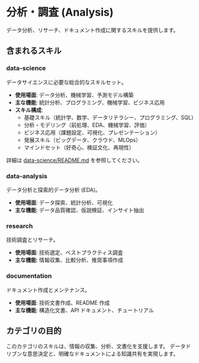 # 分析・調査 (Analysis)

データ分析、リサーチ、ドキュメント作成に関するスキルを提供します。

## 含まれるスキル

### data-science

データサイエンスに必要な総合的なスキルセット。

- **使用場面**: データ分析、機械学習、予測モデル構築
- **主な機能**: 統計分析、プログラミング、機械学習、ビジネス応用
- **スキル構成**:
  - 基礎スキル（統計学、数学、データリテラシー、プログラミング、SQL）
  - 分析・モデリング（前処理、EDA、機械学習、評価）
  - ビジネス応用（課題設定、可視化、プレゼンテーション）
  - 発展スキル（ビッグデータ、クラウド、MLOps）
  - マインドセット（好奇心、検証文化、再現性）

詳細は [data-science/README.md](data-science/README.md) を参照してください。

### data-analysis

データ分析と探索的データ分析 (EDA)。

- **使用場面**: データ探索、統計分析、可視化
- **主な機能**: データ品質確認、仮説検証、インサイト抽出

### research

技術調査とリサーチ。

- **使用場面**: 技術選定、ベストプラクティス調査
- **主な機能**: 情報収集、比較分析、推奨事項作成

### documentation

ドキュメント作成とメンテナンス。

- **使用場面**: 技術文書作成、README 作成
- **主な機能**: 構造化文書、API ドキュメント、チュートリアル

## カテゴリの目的

このカテゴリのスキルは、情報の収集、分析、文書化を支援します。
データドリブンな意思決定と、明確なドキュメントによる知識共有を実現します。
